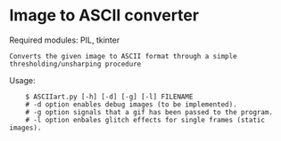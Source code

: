 Image to ASCII converter
========================
Required modules: PIL, tkinter

	Converts the given image to ASCII format through a simple thresholding/unsharping procedure

Usage:
```
	$ ASCIIart.py [-h] [-d] [-g] [-l] FILENAME
	# -d option enables debug images (to be implemented).
	# -g option signals that a gif has been passed to the program.
	# -l option enbales glitch effects for single frames (static images).
```
